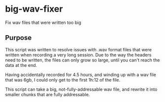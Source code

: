 # big-wav-fixer
Fix wav files that were written too big

## Purpose
This script was written to resolve issues with .wav format files that were written when recording a very long session. Due to the way the headers need to be written, the files can only grow so large, until you can't reach the data at the end.

Having accidentally recorded for 4.5 hours, and winding up with a wav file that was 6gb, I could only get to the first 1h:12 of the file.

This script can take a big, not-fully-addressable wav file, and rewrite it into smaller chunks that are fully addressable.
